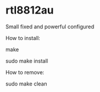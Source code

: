 # rtl8812au

Small fixed and powerful configured 

How to install:

make

sudo make install

How to remove:

sudo make clean

